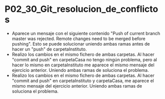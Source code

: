 # P02_30_Git_resolucion_de_conflictos
- Aparece un mensaje con el siguiente contenido "Push of current branch master was rejected. Remote changes need to be merged before pushing". Esto se puede solucionar uniendo ambas ramas antes de hacer un "push" de carpetaInstituto.
- Realizo los cambios en el mismo fichero de ambas carpetas. Al hacer "commit and push" en carpetaCasa no tengo ningún problema, pero al hacer lo mismo en carpetaInstituto me aparece el mismo mensaje del ejercicio anterior. Uniendo ambas ramas de soluciona el problema.
- Realizo los cambios en el mismo fichero de ambas carpetas. Al hacer "commit and push" en carpetaInstituto y carpetaCasa, me aparece el mismo mensaje del ejercicio anterior. Uniendo ambas ramas de soluciona el problema.

